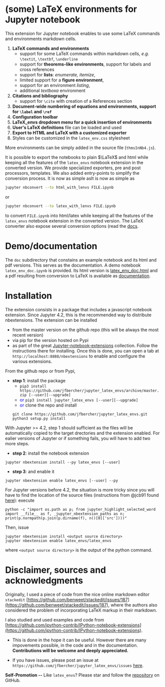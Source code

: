 (some) LaTeX environments for Jupyter notebook
==============================================

This extension for Jupyter notebook enables to use some LaTeX commands and environments markdown cells. 

1. **LaTeX commands and environments**
    - support for some LaTeX commands within markdown cells, *e.g.* `\textit`, `\textbf`, `\underline`
    - support for **theorems-like environments**, support for labels and cross references
    - support for **lists**: *enumerate, itemize*,  
    - limited support for a **figure environment**,
    - support for an environment *listing*,
    - additional *textboxa* environment
2. **Citations and bibliography**
    - support for `\cite` with creation of a References section
3. **Document-wide numbering of equations and environments, support for `\label` and `\ref`**
4. **Configuration toolbar**
5. **LaTeX_envs dropdown menu for a quick insertion of environments**
6. **User's LaTeX definitions** file can be loaded and used 
7. **Export to HTML and LaTeX with a customized exporter**
8. Styles can be customized in the `latex_env.css` stylesheet

More environments can be simply added in the source file (`thmsInNb4.js`). 

It is possible to export the notebooks to plain $\LaTeX$ and html while keeping all the features of the `latex_envs` notebook extension in the converted version. We provide specialized exporters, pre and post processors, templates. We also added entry-points to simplify the conversion process. It is now as simple asIt is now as simple as
```bash
jupyter nbconvert --to html_with_lenvs FILE.ipynb
```
or 
```bash
jupyter nbconvert --to latex_with_lenvs FILE.ipynb
```
to convert `FILE.ipynb` into html/latex while keeping all the features of the `latex_envs` notebook extension in the converted version. The LaTeX converter also expose several conversion options (read the [docs](https://rawgit.com/jfbercher/jupyter_latex_envs/master/src/latex_envs/static/doc/latex_envs_doc.html). 


Demo/documentation
==================

The `doc` subdirectory that constains an example notebook and its html and pdf versions. This serves as the documentation. 
A demo notebook `latex_env_doc.ipynb` is provided. Its html version is [latex_env_doc.html](https://rawgit.com/jfbercher/jupyter_latex_envs/master/src/latex_envs/static/doc/latex_env_doc.html) and a pdf resulting 
from conversion to LaTeX is available as [documentation](https://rawgit.com/jfbercher/jupyter_latex_envs/master/src/latex_envs/static/doc/documentation.pdf). 


Installation
============

The extension consists in a package that includes a javascript notebook extension. Since Jupyter 4.2, this is the recommended way to distribute nbextensions. The extension can be installed

- from the master version on the github repo (this will be always the most recent version)
- via pip for the version hosted on Pypi
- as part of the great [Jupyter-notebook-extensions](https://github.com/ipython-contrib/Jupyter-notebook-extensions) collection. Follow the instructions there for installing. Once this is done, you can open a tab at  `http://localhost:8888/nbextensions` to enable and configure the various extensions. 

From the github repo or from Pypi, 

- **step 1**: install the package
     - `pip3 install https://github.com/jfbercher/jupyter_latex_envs/archive/master.zip [--user][--upgrade]`
     -  <span style="color:blue"> or</span> `pip3 install jupyter_latex_envs [--user][--upgrade]`
     - <span style="color:blue"> or</span> clone the repo and install
   ```
   git clone https://github.com/jfbercher/jupyter_latex_envs.git
   python3 setup.py install
   ```
 
With Jupyter >= 4.2, step 1 should sufficient as the files will be automatically copied to the target drectories and the extension enabled. For ealier versions of Jupyter or if something fails, you will have to add two more steps. 

- **step 2**: install the notebook extension 
```
jupyter nbextension install --py latex_envs [--user]
```

-  **step 3**: and enable it
```
jupyter nbextension enable latex_envs [--user] --py
```

For Jupyter versions before 4.2, the situation is more tricky since you will have to find the location of the source files (instructions from @jcb91 found [here](https://github.com/jcb91/jupyter_highlight_selected_word)): execute 
```
python -c "import os.path as p; from jupyter_highlight_selected_word import __file__ as f, _jupyter_nbextension_paths as n; print(p.normpath(p.join(p.dirname(f), n()[0]['src'])))"
```
Then, issue 
```
jupyter nbextension install <output source directory>
jupyter nbextension enable latex_envs/latex_envs
```
where `<output source directory>` is the output of the python command.  


Disclaimer, sources and acknowledgments
=======================================


Originally, I used a piece of code from the nice online markdown editor `stackedit` [https://github.com/benweet/stackedit/issues/187](https://github.com/benweet/stackedit/issues/187), where the authors also considered the problem of incorporating LaTeX markup in their markdown. 

I also studied and used examples and code from [https://github.com/ipython-contrib/IPython-notebook-extensions](https://github.com/ipython-contrib/IPython-notebook-extensions).

- This is done in the hope it can be useful. However there are many impovements possible, in the code and in the documentation. 
**Contributions will be welcome and deeply appreciated.** 

- If you have issues, please post an issue at 
`https://github.com/jfbercher/jupyter_latex_envs/issues` [here](https://github.com/jfbercher/jupyter_latex_envs/issues). 

**Self-Promotion --** Like `latex_envs`? Please star and follow the [repository](https://github.com/jfbercher/jupyter_latex_envs) on GitHub. 
